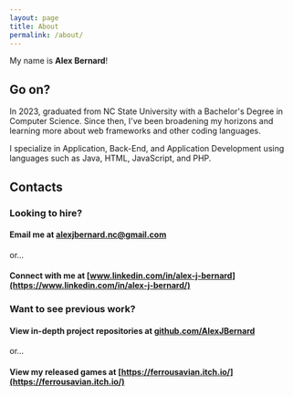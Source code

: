 ```yaml
---
layout: page
title: About
permalink: /about/
---
```


My name is **Alex Bernard**!

## Go on?
In 2023, graduated from NC State University with a Bachelor's Degree in Computer Science. Since then, I've been broadening my horizons and learning more about web frameworks and other coding languages.

I specialize in Application, Back-End, and Application Development using languages such as Java, HTML, JavaScript, and PHP. 

## Contacts
### Looking to hire?
#### Email me at [alexjbernard.nc@gmail.com](mailto:alexjbernard.nc@gmail.com)
or...
#### Connect with me at [www.linkedin.com/in/alex-j-bernard](https://www.linkedin.com/in/alex-j-bernard/)

### Want to see previous work?
#### View in-depth project repositories at [github.com/AlexJBernard](https://github.com/AlexJBernard)
or...
#### View my released games at [https://ferrousavian.itch.io/](https://ferrousavian.itch.io/)